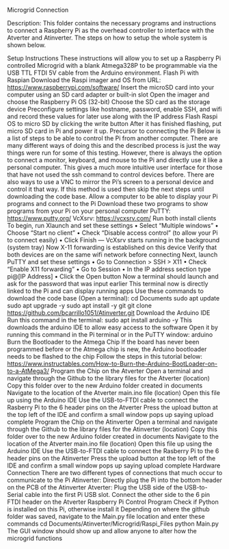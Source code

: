 Microgrid Connection

Description: 
This folder contains the necessary programs and
instructions to connect a Raspberry Pi as the 
overhead controller to interface with the 
Atverter and Atinverter. The steps on how to setup
the whole system is shown below.


Setup Instructions
These instructions will allow you to set up a Raspberry Pi controlled Microgrid with a blank Atmega328P to be programmable via the USB TTL FTDI 5V cable from the Arduino environment.
Flash Pi with Raspian
Download the Raspi imager and OS from URL: https://www.raspberrypi.com/software/
Insert the microSD card into your computer using an SD card adapter or built-in slot
Open the imager and choose the Raspberry Pi OS (32-bit)
Choose the SD card as the storage device
Preconfigure settings like hostname, password, enable SSH, and wifi and record these values for later use along with the IP address
Flash Raspi OS to micro SD by clicking the write button
After it has finished flashing, put micro SD card in Pi and power it up.
Precursor to connecting the Pi
Below is a list of steps to be able to control the Pi from another computer. There are many different ways of doing this and the described process is just the way things were run for some of this testing.
However, there is always the option to connect a monitor, keyboard, and mouse to the Pi and directly use it like a personal computer. This gives a much more intuitive user interface for those that have not used the ssh command to control devices before. There are also ways to use a VNC to mirror the Pi’s screen to a personal device and control it that way. If this method is used then skip the next steps until downloading the code base.
Allow a computer to be able to display your Pi programs and connect to the Pi
Download these two programs to show programs from your Pi on your personal computer
PuTTY: https://www.putty.org/
VcXsrv: https://vcxsrv.com/
Run both install clients
To begin, run Xlaunch and set these settings
•	Select “Multiple windows”
•	Choose “Start no client”
•	Check “Disable access control” (to allow your Pi to connect easily)
•	Click Finish — VcXsrv starts running in the background (system tray)
Now X-11 forwarding is established on this device
Verify that both devices are on the same wifi network before connecting
Next, launch PuTTY and set these settings
•	Go to Connection > SSH > X11
•	Check “Enable X11 forwarding”
•	Go to Session
•	In the IP address section type pi@[IP Address]
•	Click the Open button
Now a terminal should launch and ask for the password that was input earlier
This terminal now is directly linked to the Pi and can display running apps
Use these commands to download the code base (Open a terminal):
cd Documents
sudo apt update
sudo apt upgrade -y
sudo apt install -y git
git clone https://github.com/bcarrillo1051/Atinverter.git
Download the Arduino IDE
Run this command in the terminal:
sudo apt install arduino -y
This downloads the arduino IDE to allow easy access to the software
Open it by running this command in the Pi terminal or in the PuTTY window:
arduino
Burn the Bootloader to the Atmega Chip
If the board has never been programmed before or the Atmega chip is new, the Arduino bootloader needs to be flashed to the chip
Follow the steps in this tutorial below:
https://www.instructables.com/How-to-Burn-the-Arduino-BootLoader-on-to-a-AtMega3/
Program the Chip on the Atverter
Open a terminal and navigate through the Github to the library files for the Atverter (location)
Copy this folder over to the new Arduino folder created in documents
Navigate to the location of the Atverter main.ino file (location)
Open this file up using the Arduino IDE
Use the USB-to-FTDI cable to connect the Rasberry Pi to the 6 header pins on the Atverter
Press the upload button at the top left of the IDE and confirm a small window pops up saying upload complete
Program the Chip on the Atinverter
Open a terminal and navigate through the Github to the library files for the Atinverter (location)
Copy this folder over to the new Arduino folder created in documents
Navigate to the location of the Atverter main.ino file (location)
Open this file up using the Arduino IDE
Use the USB-to-FTDI cable to connect the Rasberry Pi to the 6 header pins on the Atinverter
Press the upload button at the top left of the IDE and confirm a small window pops up saying upload complete
Hardware Connection
There are two different types of connections that much occur to communicate to the Pi
Atinverter: Directly plug the Pi into the bottom header on the PCB of the Atinverter
Atverter: Plug the USB side of the USB-to-Serial cable into the first Pi USB slot. Connect the other side to the 6 pin FTDI header on the Atverter
Raspberry Pi Control Program
Check if Python is installed on this Pi, otherwise install it
Depending on where the github folder was saved, navigate to the Main.py file location and enter these commands
cd Documents/Atinverter/Microgrid/Raspi_Files
python Main.py
The GUI window should show up and allow anyone to alter how the microgrid functions
